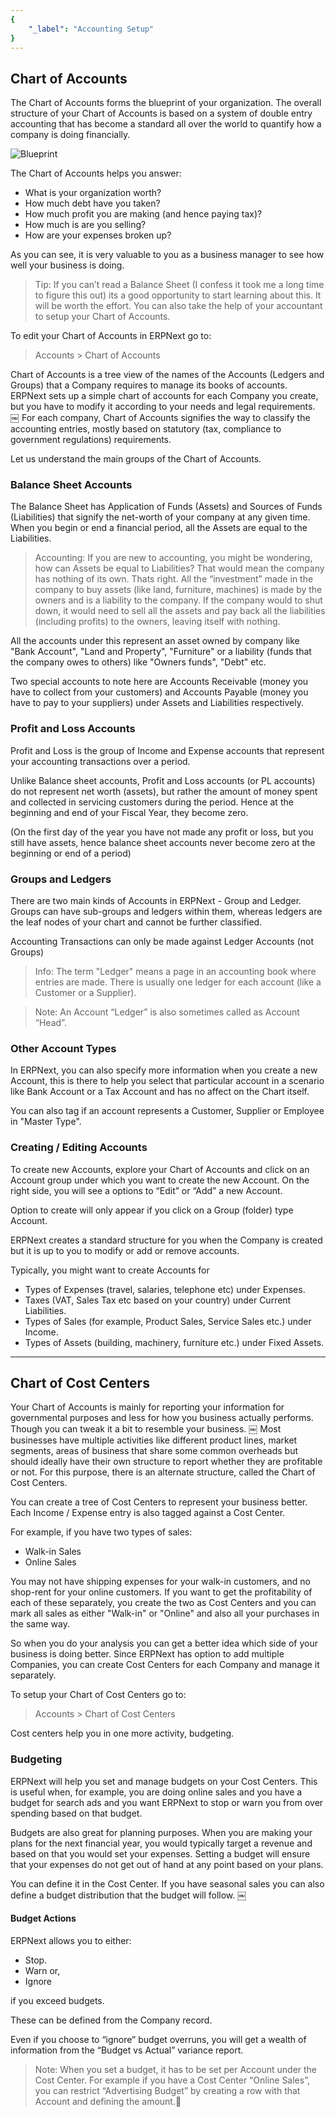 ```yaml
---
{
	"_label": "Accounting Setup"
}
---
```

## Chart of Accounts

The Chart of Accounts forms the blueprint of your organization. The overall structure of your Chart of Accounts is based on a system of double entry accounting that has become a standard all over the world to quantify how a company is doing financially. 

![Blueprint](img/setup-accounting.png)

The Chart of Accounts helps you answer:

- What is your organization worth?
- How much debt have you taken?
- How much profit you are making (and hence paying tax)?
- How much is are you selling?
- How are your expenses broken up?

As you can see, it is very valuable to you as a business manager to see how well your business is doing. 

> Tip: If you can’t read a Balance Sheet (I confess it took me a long time to figure this out) its a good opportunity to start learning about this. It will be worth the effort. You can also take the help of your accountant to setup your Chart of Accounts.

To edit your Chart of Accounts in ERPNext go to:

> Accounts  > Chart of Accounts 

Chart of Accounts is a tree view of the names of the Accounts  (Ledgers and Groups) that a Company requires to manage its books of accounts. ERPNext sets up a simple chart of accounts for each Company you create, but you have to modify it according to your needs and legal requirements.
￼
For each company, Chart of Accounts signifies the way to classify the accounting entries, mostly based on statutory (tax, compliance to government regulations) requirements.

Let us understand the main groups of the Chart of Accounts.

### Balance Sheet Accounts

The Balance Sheet has Application of Funds (Assets) and Sources of Funds (Liabilities) that signify the net-worth of your company at any given time. When you begin or end a financial period, all the Assets are equal to the Liabilities.

> Accounting: If you are new to accounting, you might be wondering, how can Assets be equal to Liabilities? That would mean the company has nothing of its own. Thats right. All the “investment” made in the company to buy assets (like land, furniture, machines) is made by the owners and is a liability to the company. If the company would to shut down, it would need to sell all the assets and pay back all the liabilities (including profits) to the owners, leaving itself with nothing.

All the accounts under this represent an asset owned by company like "Bank Account", "Land and Property", "Furniture" or a liability (funds that the company owes to others) like "Owners funds", "Debt" etc.

Two special accounts to note here are Accounts Receivable (money you have to collect from your customers) and Accounts Payable (money you have to pay to your suppliers) under Assets and Liabilities respectively.

### Profit and Loss Accounts

Profit and Loss is the group of Income and Expense accounts that represent your accounting transactions over a period.

Unlike Balance sheet accounts, Profit and Loss accounts (or PL accounts) do not represent net worth (assets), but rather the amount of money spent and collected in servicing customers during the period. Hence at the beginning and end of your Fiscal Year, they become zero.

(On the first day of the year you have not made any profit or loss, but you still have assets, hence balance sheet accounts never become zero at the beginning or end of a period)

### Groups and Ledgers

There are two main kinds of Accounts in ERPNext - Group and Ledger. Groups can have sub-groups and ledgers within them, whereas ledgers are the leaf nodes of your chart and cannot be further classified.

Accounting Transactions can only be made against Ledger Accounts (not Groups)

> Info: The term "Ledger" means a page in an accounting book where entries are made. There is usually one ledger for each account (like a Customer or a Supplier).

> Note: An Account “Ledger” is also sometimes called as Account “Head”.

### Other Account Types

In ERPNext, you can also specify more information when you create a new Account, this is there to help you select that particular account in a scenario like Bank Account or a Tax Account and has no affect on the Chart itself.

You can also tag if an account represents a Customer, Supplier or Employee in "Master Type".

### Creating / Editing Accounts

To create new Accounts, explore your Chart of Accounts and click on an Account group under which you want to create the new Account. On the right side, you will see a options to “Edit” or “Add” a new Account.

Option to create will only appear if you click on a Group (folder) type Account.

ERPNext creates a standard structure for you when the Company is created but it is up to you to modify or add or remove accounts.

Typically, you might want to create Accounts for

- Types of Expenses (travel, salaries, telephone etc) under Expenses.
- Taxes (VAT, Sales Tax etc based on your country) under Current Liabilities.
- Types of Sales (for example, Product Sales, Service Sales etc.) under Income.
- Types of Assets (building, machinery, furniture etc.) under Fixed Assets.

---

## Chart of Cost Centers

Your Chart of Accounts is mainly for reporting your information for governmental purposes and less for how you business actually performs. Though you can tweak it a bit to resemble your business.
￼
Most businesses have multiple activities like different product lines, market segments, areas of business that share some common overheads but should ideally have their own structure to report whether they are profitable or not. For this purpose, there is an alternate structure, called the Chart of Cost Centers.

You can create a tree of Cost Centers to represent your business better. Each Income / Expense entry is also tagged against a Cost Center. 

For example, if you have two types of sales:

- Walk-in Sales
- Online Sales

You may not have shipping expenses for your walk-in customers, and no shop-rent for your online customers. If you want to get the profitability of each of these separately, you create the two as Cost Centers and you can mark all sales as either "Walk-in" or "Online" and also all your purchases in the same way.

So when you do your analysis you can get a better idea which side of your business is doing better.  Since ERPNext has option to add multiple Companies, you can create Cost Centers for each Company and manage it separately.

To setup your Chart of Cost Centers go to:

> Accounts > Chart of Cost Centers

Cost centers help you in one more activity, budgeting.

### Budgeting

ERPNext will help you set and manage budgets on your Cost Centers. This is useful when, for example, you are doing online sales and you have a budget for search ads and you want ERPNext to stop or warn you from over spending based on that budget. 

Budgets are also great for planning purposes. When you are making your plans for the next financial year, you would typically target a revenue and based on that you would set your expenses. Setting a budget will ensure that your expenses do not get out of hand at any point based on your plans.

You can define it in the Cost Center. If you have seasonal sales you can also define a budget distribution that the budget will follow.
￼
#### Budget Actions

ERPNext allows you to either:

- Stop.
- Warn or, 
- Ignore 

if you exceed budgets. 

These can be defined from the Company record.

Even if you choose to “ignore” budget overruns, you will get a wealth of information from the “Budget vs Actual” variance report.

> Note: When you set a budget, it has to be set per Account under the Cost Center. For example if you have a Cost Center “Online Sales”, you can restrict “Advertising Budget” by creating a row with that Account and defining the amount.